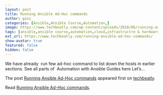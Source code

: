 ```yaml
---
layout: post
title: Running Ansible Ad-Hoc commands
author: gini
categories: [Ansible,Ansible Course,Automation,]
image: https://www.techbeatly.com/wp-content/uploads/2018/06/running-ansible-ad-hoc-commands-1024x576.png
tags: [ansible,ansible course,automation,cloud,infrastructre & hardware,ansible ad-hoc,ansible command,ansible doc,ansible training,]
ext_url: https://www.techbeatly.com/running-ansible-ad-hoc-commands/
show-avatar: true
featured: false
hidden: false
---
```


<p>We have already&#160; run few ad-hoc command to list down the hosts in earlier sections. See all parts of&#160; Automation with Ansible Guides here Let&#8217;s&#46;&#46;&#46;</p>
<p>The post <a href="https://www.techbeatly.com/running-ansible-ad-hoc-commands/">Running Ansible Ad-Hoc commands</a> appeared first on <a href="https://www.techbeatly.com">techbeatly</a>.</p>

Read [Running Ansible Ad-Hoc commands](https://www.techbeatly.com/running-ansible-ad-hoc-commands/).